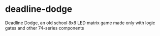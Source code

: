 # deadline-dodge
Deadline Dodge, an old school 8x8 LED matrix game made only with logic gates and other 74-series components
